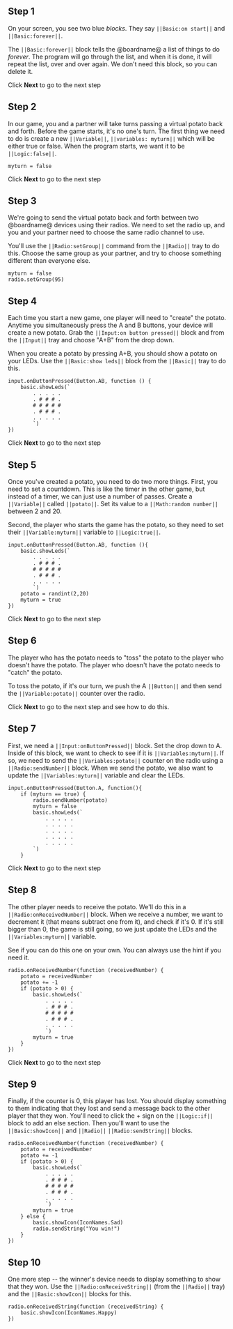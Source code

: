 ## Step 1

On your screen, you see two blue *blocks*. They say ``||Basic:on start||`` and ``||Basic:forever||``.

The ``||Basic:forever||`` block tells the @boardname@ a list of things to do *forever*. The program will go through the 
list, and when it is done, it will repeat the list, over and over again. We don't need this block, so you can delete it.

Click **Next** to go to the next step

## Step 2

In our game, you and a partner will take turns passing a virtual potato back and forth. Before the game starts, it's no 
one's turn. The first thing we need to do is create a new ``||Variable||``, ``||variables: myturn||`` which will be either 
true or false. When the program starts, we want it to be ``||Logic:false||``.

```blocks
myturn = false
```

Click **Next** to go to the next step

## Step 3

We're going to send the virtual potato back and forth between two @boardname@ devices using their radios. We need to set 
the radio up, and you and your partner need to choose the same radio channel to use. 

You'll use the ``||Radio:setGroup||`` command from the ``||Radio||`` tray to do this. Choose the same group as your 
partner, and try to choose something different than everyone else.

```blocks
myturn = false
radio.setGroup(95)
```

## Step 4

Each time you start a new game, one player will need to "create" the potato. Anytime you simultaneously press the A and B 
buttons, your device will create a new potato. Grab the ``||Input:on button pressed||`` block and from the ``||Input||`` 
tray and choose "A+B" from the drop down.

When you create a potato by pressing A+B, you should show a potato on your LEDs. Use the ``||Basic:show leds||`` block from 
the ``||Basic||`` tray to do this.

```blocks
input.onButtonPressed(Button.AB, function () {
    basic.showLeds(`
        . . . . .
        . # # # .
        # # # # #
        . # # # .
        . . . . .
        `)
})
```

Click **Next** to go to the next step

## Step 5

Once you've created a potato, you need to do two more things. First, you need to set a countdown. This is like the timer in 
the other game, but instead of a timer, we can just use a number of passes. Create a ``||Variable||`` called 
``||potato||``. Set its value to a ``||Math:random number||`` between 2 and 20.

Second, the player who starts the game has the potato, so they need to set their ``||Variable:myturn||`` variable to 
``||Logic:true||``.

```blocks
input.onButtonPressed(Button.AB, function (){
    basic.showLeds(`
        . . . . .
        . # # # .
        # # # # #
        . # # # .
        . . . . .
        `)
    potato = randint(2,20)
    myturn = true
})
```

Click **Next** to go to the next step

## Step 6

The player who has the potato needs to "toss" the potato to the player who doesn't have the potato. The player who doesn't 
have the potato needs to "catch" the potato.

To toss the potato, if it's our turn, we push the A ``||Button||`` and then send the ``||Variable:potato||`` counter over 
the radio.

Click **Next** to go to the next step and see how to do this.

## Step 7

First, we need a ``||Input:onButtonPressed||`` block. Set the drop down to A. Inside of this block, we want to check to see 
if it is ``||Variables:myturn||``. If so, we need to send the ``||Variables:potato||`` counter on the radio using a 
``||Radio:sendNumber||`` block. When we send the potato, we also want to update the ``||Variables:myturn||`` variable and 
clear the LEDs.

```blocks
input.onButtonPressed(Button.A, function(){
    if (myturn == true) {
        radio.sendNumber(potato)
        myturn = false
        basic.showLeds(`
            . . . . .
            . . . . .
            . . . . .
            . . . . .
            . . . . .
        `)
    }
```

Click **Next** to go to the next step

## Step 8

The other player needs to receive the potato. We'll do this in a ``||Radio:onReceivedNumber||`` block. When we receive a 
number, we want to decrement it (that means subtract one from it), and check if it's 0. If it's still bigger than 0, the 
game is still going, so we just update the LEDs and the ``||Variables:myturn||`` variable.

See if you can do this one on your own. You can always use the hint if you need it.

```blocks
radio.onReceivedNumber(function (receivedNumber) {
    potato = receivedNumber
    potato += -1
    if (potato > 0) {
        basic.showLeds(`
            . . . . .
            . # # # .
            # # # # #
            . # # # .
            . . . . .
            `)
        myturn = true
    }
})
```

Click **Next** to go to the next step

## Step 9

Finally, if the counter is 0, this player has lost. You should display something to them indicating that they lost and send 
a message back to the other player that they won. You'll need to click the + sign on the ``||Logic:if||`` block to add an 
else section. Then you'll want to use the ``||Basic:showIcon||`` and ``||Radio||`` ``||Radio:sendString||`` blocks.

```blocks
radio.onReceivedNumber(function (receivedNumber) {
    potato = receivedNumber
    potato += -1
    if (potato > 0) {
        basic.showLeds(`
            . . . . .
            . # # # .
            # # # # #
            . # # # .
            . . . . .
            `)
        myturn = true
    } else {
        basic.showIcon(IconNames.Sad)
        radio.sendString("You win!")
    }
})
```

## Step 10

One more step -- the winner's device needs to display something to show that they won. Use the 
``||Radio:onReceiveString||`` (from the ``||Radio||`` tray) and the  ``||Basic:showIcon||`` blocks for this.

```blocks
radio.onReceivedString(function (receivedString) {
    basic.showIcon(IconNames.Happy)
})
```

